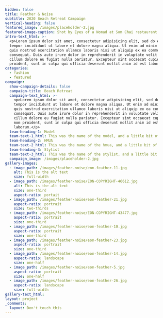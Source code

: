 ```yaml
---
hidden: false
title: Feather & Noise
subtitle: 2020 Beach Retreat Campaign
vertical-heading: false
featured_image: /images/placeholder-2.jpg
featured-image-caption: Shot by Eyes of a Nomad at Som Chai restaurant
intro-text_html: >-
  <p>Lorem ipsum dolor sit amet, consectetur adipisicing elit, sed do eiusmod
  tempor incididunt ut labore et dolore magna aliqua. Ut enim ad minim veniam,
  quis nostrud exercitation ullamco laboris nisi ut aliquip ex ea commodo
  consequat. Duis aute irure dolor in reprehenderit in voluptate velit esse
  cillum dolore eu fugiat nulla pariatur. Excepteur sint occaecat cupidatat non
  proident, sunt in culpa qui officia deserunt mollit anim id est laborum.</p>
categories:
  - fashion
  - featured
campaign:
  show-campaign-details: false
  campaign-title: Beach Retreat
  campaign-text_html: >-
    <p>Lorem ipsum dolor sit amet, consectetur adipisicing elit, sed do eiusmod
    tempor incididunt ut labore et dolore magna aliqua. Ut enim ad minim veniam,
    quis nostrud exercitation ullamco laboris nisi ut aliquip ex ea commodo
    consequat. Duis aute irure dolor in reprehenderit in voluptate velit esse
    cillum dolore eu fugiat nulla pariatur. Excepteur sint occaecat cupidatat
    non proident, sunt in culpa qui officia deserunt mollit anim id est
    laborum.</p>
  team-heading-1: Model
  team-text-1_html: This was the name of the model, and a little bit of a blurb about her.
  team-heading-2: HMUA
  team-text-2_html: This was the name of the hmua, and a little bit of a blurb about her.
  team-heading-3: Stylist
  team-text-3_html: This was the name of the stylist, and a little bit of a blurb about her.
  campaign_image: /images/placeholder-2.jpg
gallery-images:
  - image_path: /images/feather-noise/eon-feather-11.jpg
    alt: This is the alt text
    size: full-width
  - image_path: /images/feather-noise/EON-COPYRIGHT-46612.jpg
    alt: This is the alt text
    size: one-third
    aspect-ratio: portait
  - image_path: /images/feather-noise/eon-feather-21.jpg
    aspect-ratio: portrait
    size: two-thirds
  - image_path: /images/feather-noise/EON-COPYRIGHT-43477.jpg
    aspect-ratio: portrait
    size: one-third
  - image_path: /images/feather-noise/eon-feather-10.jpg
    aspect-ratio: portrait
    size: one-third
  - image_path: /images/feather-noise/eon-feather-23.jpg
    aspect-ratio: portrait
    size: one-third
  - image_path: /images/feather-noise/eon-feather-14.jpg
    aspect-ratio: landscape
    size: one-half
  - image_path: /images/feather-noise/eon-feather-5.jpg
    aspect-ratio: portrait
    size: one-half
  - image_path: /images/feather-noise/eon-feather-26.jpg
    aspect-ratio: landscape
    size: full-width
gallery-text_html:
layout: project
_comments:
  layout: Don't touch this
---
```


